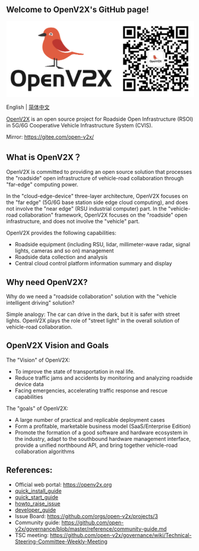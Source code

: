 ## Welcome to OpenV2X's GitHub page!

![](/profile/images/openv2x.svg)

English | [简体中文](/profile/README-zh_CN.md)

[OpenV2X](https://openv2x.org) is an open source project for Roadside Open Infrastructure (RSOI) in
5G/6G Cooperative Vehicle Infrastructure System (CVIS).

Mirror: <https://gitee.com/open-v2x/>


## What is OpenV2X？

OpenV2X is committed to providing an open source solution that processes the "roadside" open infrastructure of vehicle-road collaboration through "far-edge" computing power.

In the "cloud-edge-device" three-layer architecture, OpenV2X focuses on the "far edge" (5G/6G base station side edge cloud computing), and does not involve the "near edge" (RSU industrial computer) part.
In the "vehicle-road collaboration" framework, OpenV2X focuses on the "roadside" open infrastructure, and does not involve the "vehicle" part.

OpenV2X provides the following capabilities:

- Roadside equipment (including RSU, lidar, millimeter-wave radar, signal lights, cameras and so on) management
- Roadside data collection and analysis
- Central cloud control platform information summary and display


## Why need OpenV2X?

Why do we need a "roadside collaboration" solution with the "vehicle intelligent driving" solution?

Simple analogy: The car can drive in the dark, but it is safer with street lights. OpenV2X plays the role of "street light" in the overall solution of vehicle-road collaboration.


## OpenV2X Vision and Goals

The "Vision" of OpenV2X: 

- To improve the state of transportation in real life.
- Reduce traffic jams and accidents by monitoring and analyzing roadside device data
- Facing emergencies, accelerating traffic response and rescue capabilities

The "goals" of OpenV2X: 

- A large number of practical and replicable deployment cases
- Form a profitable, marketable business model (SaaS/Enterprise Edition)
- Promote the formation of a good software and hardware ecosystem in the industry, adapt to the southbound hardware management interface, provide a unified northbound API, and bring together vehicle-road collaboration algorithms

## References:

- Official web portal: <https://openv2x.org>
- [quick_install_guide](https://github.com/open-v2x/docs/blob/albany/src/v2x-quick-install.md)
- [quick_start_guide](https://github.com/open-v2x/docs/blob/albany/src/v2x-quick-start.md)
- [howto_raise_issue](https://github.com/open-v2x/docs/blob/master/docs/v2x_contribution.md)
- [developer_guide](https://github.com/open-v2x/docs/blob/master/docs/v2x_developer_guide.md)
- Issue Board: <https://github.com/orgs/open-v2x/projects/3>
- Community guide: <https://github.com/open-v2x/governance/blob/master/reference/community-guide.md>
- TSC meeting:
  <https://github.com/open-v2x/governance/wiki/Technical-Steering-Committee-Weekly-Meeting>
